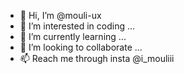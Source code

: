 - 👋 Hi, I’m @mouli-ux
- 👀 I’m interested in coding ...
- 🌱 I’m currently learning ...
- 💞️ I’m looking to collaborate ...
- 📫 Reach me through insta @i_mouliii

<!---
mouli-ux/mouli-ux is a ✨ special ✨ repository because its `README.md` (this file) appears on your GitHub profile.
You can click the Preview link to take a look at your changes.
--->
